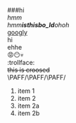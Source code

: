###hi<br>
*hmm*<br>
_hmm**isthisbo_ld**ohoh_<br>
[googly](https://www.google.com)
<br>hi<br>ehhe<br>
:rage::no_mouth::skull:
<br>:trollface:
<br>~~this is croosed~~
<br>\PAFF/\PAFF/\PAFF/
1. item 1
1. item 2
1. item 2a
1. item 2b
